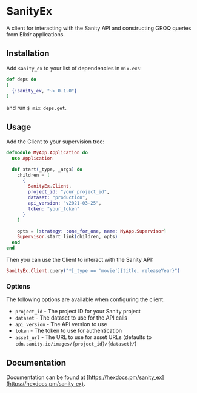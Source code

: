 # SanityEx

A client for interacting with the Sanity API and constructing GROQ queries from Elixir applications.

## Installation

Add `sanity_ex` to your list of dependencies in `mix.exs`:

```elixir
def deps do
[
  {:sanity_ex, "~> 0.1.0"}
]
```

and run `$ mix deps.get`.

## Usage

Add the Client to your supervision tree:

```elixir
defmodule MyApp.Application do
  use Application

  def start(_type, _args) do
    children = [
      {
        SanityEx.Client,
        project_id: "your_project_id",
        dataset: "production",
        api_version: "v2021-03-25",
        token: "your_token"
      }
    ]

    opts = [strategy: :one_for_one, name: MyApp.Supervisor]
    Supervisor.start_link(children, opts)
  end
end
```

Then you can use the Client to interact with the Sanity API:

```elixir
SanityEx.Client.query("*[_type == 'movie']{title, releaseYear}")
```

### Options

The following options are available when configuring the client:

- `project_id` - The project ID for your Sanity project
- `dataset` - The dataset to use for the API calls
- `api_version` - The API version to use
- `token` - The token to use for authentication
- `asset_url` - The URL to use for asset URLs (defaults to `cdn.sanity.io/images/{project_id}/{dataset}/`)

## Documentation

Documentation can be found at [https://hexdocs.pm/sanity_ex](https://hexdocs.pm/sanity_ex).
